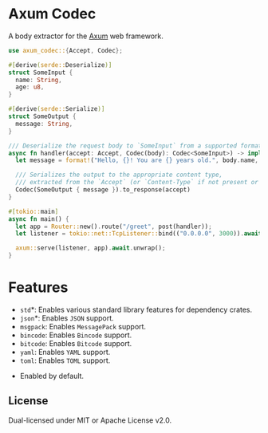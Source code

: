 # Axum Codec

A body extractor for the [Axum](https://github.com/tokio-rs/axum) web framework.

```rust
use axum_codec::{Accept, Codec};

#[derive(serde::Deserialize)]
struct SomeInput {
  name: String,
  age: u8,
}

#[derive(serde::Serialize)]
struct SomeOutput {
  message: String,
}

/// Deserialize the request body to `SomeInput` from a supported format (e.g. JSON or MessagePack).
async fn handler(accept: Accept, Codec(body): Codec<SomeInput>) -> impl IntoResponse {
  let message = format!("Hello, {}! You are {} years old.", body.name, body.age);

  /// Serializes the output to the appropriate content type,
  /// extracted from the `Accept` (or `Content-Type` if not present or unsupported) header.
  Codec(SomeOutput { message }).to_response(accept)
}

#[tokio::main]
async fn main() {
  let app = Router::new().route("/greet", post(handler));
  let listener = tokio::net::TcpListener::bind(("0.0.0.0", 3000)).await.unwrap();

  axum::serve(listener, app).await.unwrap();
}
```

# Features

- `std`*: Enables various standard library features for dependency crates.
- `json`*: Enables `JSON` support.
- `msgpack`: Enables `MessagePack` support.
- `bincode`: Enables `Bincode` support.
- `bitcode`: Enables `Bitcode` support.
- `yaml`: Enables `YAML` support.
- `toml`: Enables `TOML` support.

* Enabled by default.

## License

Dual-licensed under MIT or Apache License v2.0.

